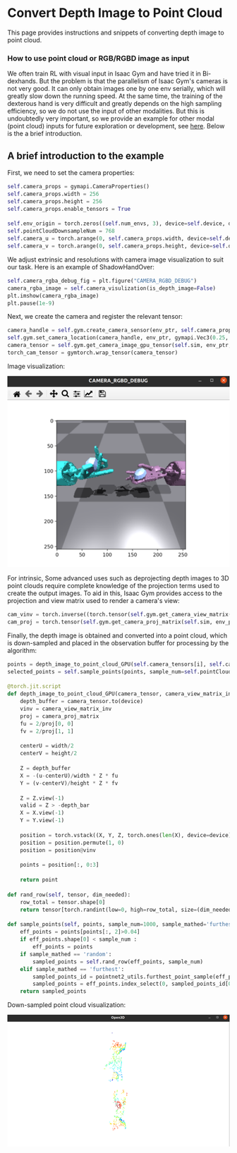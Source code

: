 # Convert Depth Image to Point Cloud

This page provides instructions and snippets of converting depth image to point cloud.

### How to use point cloud or RGB/RGBD image as input

We often train RL with visual input in Isaac Gym and have tried it in Bi-dexhands. But the problem is that the parallelism of Isaac Gym's cameras is not very good. It can only obtain images one by one env serially, which will greatly slow down the running speed. At the same time, the training of the dexterous hand is very difficult and greatly depends on the high sampling efficiency, so we do not use the input of other modalities. But this is undoubtedly very important, so we provide an example for other modal (point cloud) inputs for future exploration or development, see [here](https://github.com/PKU-MARL/DexterousHands/blob/main/bi-dexhands/tasks/shadow_hand_point_cloud.py). Below is the a brief introduction.

## A brief introduction to the example

First, we need to set the camera properties:
```python
self.camera_props = gymapi.CameraProperties()
self.camera_props.width = 256
self.camera_props.height = 256
self.camera_props.enable_tensors = True

self.env_origin = torch.zeros((self.num_envs, 3), device=self.device, dtype=torch.float)
self.pointCloudDownsampleNum = 768
self.camera_u = torch.arange(0, self.camera_props.width, device=self.device)
self.camera_v = torch.arange(0, self.camera_props.height, device=self.device)
```

We adjust extrinsic and resolutions with camera image visualization to suit our task. Here is an example of ShadowHandOver:

```python
self.camera_rgba_debug_fig = plt.figure("CAMERA_RGBD_DEBUG")
camera_rgba_image = self.camera_visulization(is_depth_image=False)
plt.imshow(camera_rgba_image)
plt.pause(1e-9)
```

Next, we create the camera and register the relevant tensor:
```python
camera_handle = self.gym.create_camera_sensor(env_ptr, self.camera_props)
self.gym.set_camera_location(camera_handle, env_ptr, gymapi.Vec3(0.25, -0.5, 0.75), gymapi.Vec3(-0.24, -0.5, 0))
camera_tensor = self.gym.get_camera_image_gpu_tensor(self.sim, env_ptr, camera_handle, gymapi.IMAGE_DEPTH)
torch_cam_tensor = gymtorch.wrap_tensor(camera_tensor)
```

Image visualization:

![point_cloud_image](imgs/isaacgym/point_cloud_image.png)

For intrinsic, Some advanced uses such as deprojecting depth images to 3D point clouds require complete knowledge of the projection terms used to create the output images. To aid in this, Isaac Gym provides access to the projection and view matrix used to render a camera's view:

```python
cam_vinv = torch.inverse((torch.tensor(self.gym.get_camera_view_matrix(self.sim, env_ptr, camera_handle)))).to(self.device)
cam_proj = torch.tensor(self.gym.get_camera_proj_matrix(self.sim, env_ptr, camera_handle), device=self.device)
```

Finally, the depth image is obtained and converted into a point cloud, which is down-sampled and placed in the observation buffer for processing by the algorithm:

```python
points = depth_image_to_point_cloud_GPU(self.camera_tensors[i], self.camera_view_matrixs[i], self.camera_proj_matrixs[i], self.camera_u2, self.camera_v2, self.camera_props.width, self.camera_props.height, 10, self.device)
selected_points = self.sample_points(points, sample_num=self.pointCloudDownsampleNum, sample_mathed='random')

@torch.jit.script
def depth_image_to_point_cloud_GPU(camera_tensor, camera_view_matrix_inv, camera_proj_matrix, u, v, width:float, height:float, depth_bar:float, device:torch.device):
    depth_buffer = camera_tensor.to(device)
    vinv = camera_view_matrix_inv
    proj = camera_proj_matrix
    fu = 2/proj[0, 0]
    fv = 2/proj[1, 1]

    centerU = width/2
    centerV = height/2

    Z = depth_buffer
    X = -(u-centerU)/width * Z * fu
    Y = (v-centerV)/height * Z * fv

    Z = Z.view(-1)
    valid = Z > -depth_bar
    X = X.view(-1)
    Y = Y.view(-1)

    position = torch.vstack((X, Y, Z, torch.ones(len(X), device=device)))[:, valid]
    position = position.permute(1, 0)
    position = position@vinv

    points = position[:, 0:3]

    return point

def rand_row(self, tensor, dim_needed):  
    row_total = tensor.shape[0]
    return tensor[torch.randint(low=0, high=row_total, size=(dim_needed,)),:]

def sample_points(self, points, sample_num=1000, sample_mathed='furthest'):
    eff_points = points[points[:, 2]>0.04]
    if eff_points.shape[0] < sample_num :
        eff_points = points
    if sample_mathed == 'random':
        sampled_points = self.rand_row(eff_points, sample_num)
    elif sample_mathed == 'furthest':
        sampled_points_id = pointnet2_utils.furthest_point_sample(eff_points.reshape(1, *eff_points.shape), sample_num)
        sampled_points = eff_points.index_select(0, sampled_points_id[0].long())
    return sampled_points
```

Down-sampled point cloud visualization:

![point_cloud_open3d](imgs/isaacgym/point_cloud_open3d.png)
